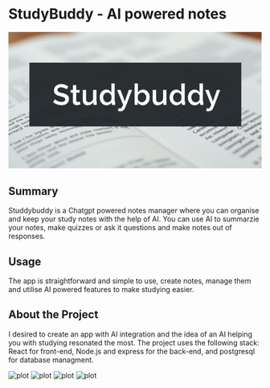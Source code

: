 # StudyBuddy - AI powered notes

![plot](./images/Banner.jpeg)

## Summary

Studdybuddy is a Chatgpt powered notes manager where you can organise and keep your study notes with the help of AI.
You can use AI to summarzie your notes, make quizzes or ask it questions and make notes out of responses.

## Usage

The app is straightforward and simple to use, create notes, manage them and utilise AI powered features to make studying easier.


## About the Project

I desired to create an app with AI integration and the idea of an AI helping you with studying resonated the most.
The project uses the following stack: React for front-end, Node.js and express for the back-end, and postgresql for database managment.

![plot](./images/react-svgrepo-com.jpeg) ![plot](./images/node.js-svgrepo-com.jpeg) ![plot](./images/express-svgrepo-com.jpeg) ![plot](./images/postgresql-svgrepo-com.jpeg)
